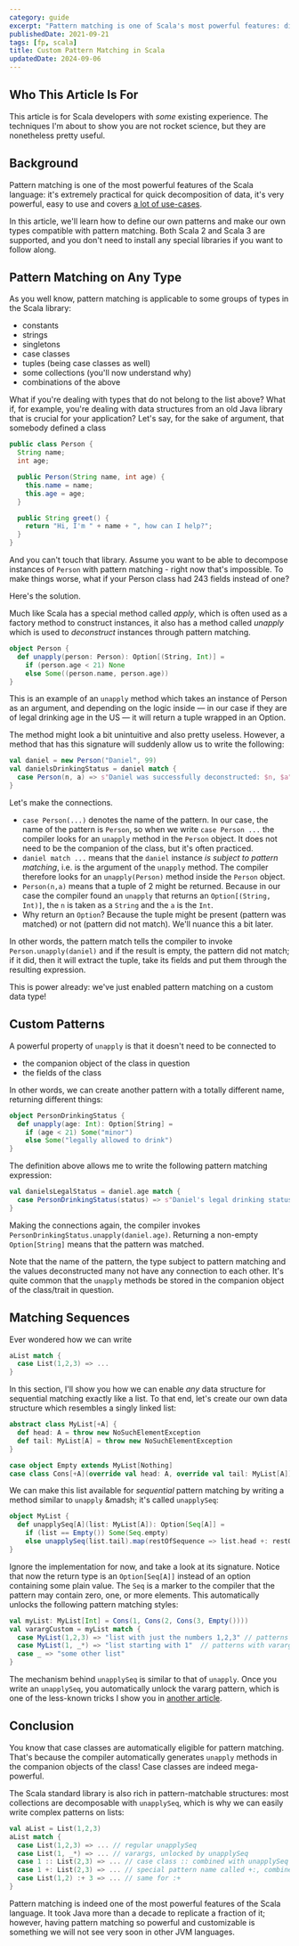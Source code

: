 ```yaml
---
category: guide
excerpt: "Pattern matching is one of Scala's most powerful features: discover how to customize it and create your own patterns in this article"
publishedDate: 2021-09-21
tags: [fp, scala]
title: Custom Pattern Matching in Scala
updatedDate: 2024-09-06
---
```


## Who This Article Is For

This article is for Scala developers with _some_ existing experience. The techniques I'm about to show you are not rocket science, but they are nonetheless pretty useful.

## Background

Pattern matching is one of the most powerful features of the Scala language: it's extremely practical for quick decomposition of data, it's very powerful, easy to use and covers [a lot of use-cases](/articles/8-pattern-matching-tricks-in-scala).

In this article, we'll learn how to define our own patterns and make our own types compatible with pattern matching. Both Scala 2 and Scala 3 are supported, and you don't need to install any special libraries if you want to follow along.

## Pattern Matching on Any Type

As you well know, pattern matching is applicable to some groups of types in the Scala library:

- constants
- strings
- singletons
- case classes
- tuples (being case classes as well)
- some collections (you'll now understand why)
- combinations of the above

What if you're dealing with types that do not belong to the list above? What if, for example, you're dealing with data structures from an old Java library that is crucial for your application? Let's say, for the sake of argument, that somebody defined a class

```java
public class Person {
  String name;
  int age;

  public Person(String name, int age) {
    this.name = name;
    this.age = age;
  }

  public String greet() {
    return "Hi, I'm " + name + ", how can I help?";
  }
}
```

And you can't touch that library. Assume you want to be able to decompose instances of `Person` with pattern matching - right now that's impossible. To make things worse, what if your Person class had 243 fields instead of one?

Here's the solution.

Much like Scala has a special method called _apply_, which is often used as a factory method to construct instances, it also has a method called _unapply_ which is used to _deconstruct_ instances through pattern matching.

```scala
object Person {
  def unapply(person: Person): Option[(String, Int)] =
    if (person.age < 21) None
    else Some((person.name, person.age))
}
```

This is an example of an `unapply` method which takes an instance of Person as an argument, and depending on the logic inside &mdash; in our case if they are of legal drinking age in the US &mdash; it will return a tuple wrapped in an Option.

The method might look a bit unintuitive and also pretty useless. However, a method that has this signature will suddenly allow us to write the following:

```scala
val daniel = new Person("Daniel", 99)
val danielsDrinkingStatus = daniel match {
  case Person(n, a) => s"Daniel was successfully deconstructed: $n, $a"
}
```

Let's make the connections.

- `case Person(...)` denotes the name of the pattern. In our case, the name of the pattern is `Person`, so when we write `case Person ...` the compiler looks for an `unapply` method in the `Person` object. It does not need to be the companion of the class, but it's often practiced.
- `daniel match ...` means that the `daniel` instance _is subject to pattern matching_, i.e. is the argument of the `unapply` method. The compiler therefore looks for an `unapply(Person)` method inside the `Person` object.
- `Person(n,a)` means that a tuple of 2 might be returned. Because in our case the compiler found an `unapply` that returns an `Option[(String, Int)]`, the `n` is taken as a `String` and the `a` is the `Int`.
- Why return an `Option`? Because the tuple might be present (pattern was matched) or not (pattern did not match). We'll nuance this a bit later.

In other words, the pattern match tells the compiler to invoke `Person.unapply(daniel)` and if the result is empty, the pattern did not match; if it did, then it will extract the tuple, take its fields and put them through the resulting expression.

This is power already: we've just enabled pattern matching on a custom data type!

## Custom Patterns

A powerful property of `unapply` is that it doesn't need to be connected to

- the companion object of the class in question
- the fields of the class

In other words, we can create another pattern with a totally different name, returning different things:

```scala
object PersonDrinkingStatus {
  def unapply(age: Int): Option[String] =
    if (age < 21) Some("minor")
    else Some("legally allowed to drink")
}
```

The definition above allows me to write the following pattern matching expression:

```scala
val danielsLegalStatus = daniel.age match {
  case PersonDrinkingStatus(status) => s"Daniel's legal drinking status is $status"
}
```

Making the connections again, the compiler invokes `PersonDrinkingStatus.unapply(daniel.age)`. Returning a non-empty `Option[String]` means that the pattern was matched.

Note that the name of the pattern, the type subject to pattern matching and the values deconstructed many not have any connection to each other. It's quite common that the `unapply` methods be stored in the companion object of the class/trait in question.

## Matching Sequences

Ever wondered how we can write

```scala
aList match {
  case List(1,2,3) => ...
}
```

In this section, I'll show you how we can enable _any_ data structure for sequential matching exactly like a list. To that end, let's create our own data structure which resembles a singly linked list:

```scala
abstract class MyList[+A] {
  def head: A = throw new NoSuchElementException
  def tail: MyList[A] = throw new NoSuchElementException
}

case object Empty extends MyList[Nothing]
case class Cons[+A](override val head: A, override val tail: MyList[A]) extends MyList[A]
```

We can make this list available for _sequential_ pattern matching by writing a method similar to `unapply` &madsh; it's called `unapplySeq`:

```scala
object MyList {
  def unapplySeq[A](list: MyList[A]): Option[Seq[A]] =
    if (list == Empty()) Some(Seq.empty)
    else unapplySeq(list.tail).map(restOfSequence => list.head +: restOfSequence)
}
```

Ignore the implementation for now, and take a look at its signature. Notice that now the return type is an `Option[Seq[A]]` instead of an option containing some plain value. The `Seq` is a marker to the compiler that the pattern may contain zero, one, or more elements. This automatically unlocks the following pattern matching styles:

```scala
val myList: MyList[Int] = Cons(1, Cons(2, Cons(3, Empty())))
val varargCustom = myList match {
  case MyList(1,2,3) => "list with just the numbers 1,2,3" // patterns with a finite number of values
  case MyList(1, _*) => "list starting with 1"  // patterns with varargs
  case _ => "some other list"
}
```

The mechanism behind `unapplySeq` is similar to that of `unapply`. Once you write an `unapplySeq`, you automatically unlock the vararg pattern, which is one of the less-known tricks I show you in [another article](/articles/8-pattern-matching-tricks-in-scala).

## Conclusion

You know that case classes are automatically eligible for pattern matching. That's because the compiler automatically generates `unapply` methods in the companion objects of the class! Case classes are indeed mega-powerful.

The Scala standard library is also rich in pattern-matchable structures: most collections are decomposable with `unapplySeq`, which is why we can easily write complex patterns on lists:

```scala
val aList = List(1,2,3)
aList match {
  case List(1,2,3) => ... // regular unapplySeq
  case List(1, _*) => ... // varargs, unlocked by unapplySeq
  case 1 :: List(2,3) => ... // case class :: combined with unapplySeq of the rest of the list
  case 1 +: List(2,3) => ... // special pattern name called +:, combined with unapplySeq
  case List(1,2) :+ 3 => ... // same for :+
}
```

Pattern matching is indeed one of the most powerful features of the Scala language. It took Java more than a decade to replicate a fraction of it; however, having pattern matching so powerful and customizable is something we will not see very soon in other JVM languages.
